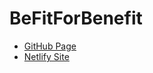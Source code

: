 # BeFitForBenefit

* [GitHub Page](https://befitforbenefit.github.io/)
* [Netlify Site](https://befitforbenefit.netlify.app)

